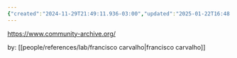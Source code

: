 ```yaml
---
{"created":"2024-11-29T21:49:11.936-03:00","updated":"2025-01-22T16:48:50.906-03:00","tags":["project","tool","socialmedia","sensemaking","socialsensemaking","datamanagement","🌱","lab","design","knowledgecommons"],"relevancescore":94,"dg-publish":true,"notestage":["🌱"],"permalink":"/projects-and-tools/tools/lab/community-archive/","dgPassFrontmatter":true}
---
```


https://www.community-archive.org/

by: [[people/references/lab/francisco carvalho\|francisco carvalho]]